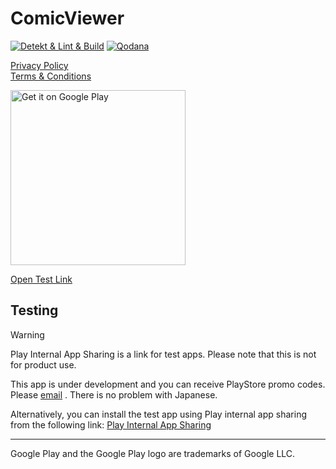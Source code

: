 # ComicViewer

[![Detekt & Lint & Build](https://github.com/SorrowBlue/ComicViewer/actions/workflows/detekt-lint-build.yml/badge.svg?branch=main)](https://github.com/SorrowBlue/ComicViewer/actions/workflows/detekt-lint-build.yml)
[![Qodana](https://github.com/SorrowBlue/ComicViewer/actions/workflows/qodana.yml/badge.svg?branch=main)](https://github.com/SorrowBlue/ComicViewer/actions/workflows/qodana.yml)


[Privacy Policy](privacy_policy.md)  
[Terms & Conditions ](teams_conditions.md)

<a href='https://play.google.com/store/apps/details?id=com.sorrowblue.comicviewer&pcampaignid=pcampaignidMKT-Other-global-all-co-prtnr-py-PartBadge-Mar2515-1'>
    <img alt='Get it on Google Play' src='https://play.google.com/intl/ja/badges/static/images/badges/en_badge_web_generic.png' width="280" />
</a>

 [Open Test Link](https://play.google.com/apps/testing/com.sorrowblue.comicviewer)


## Testing
> [!WARNING]
> Play Internal App Sharing is a link for test apps. Please note that this is not for product use.

This app is under development and you can receive PlayStore promo codes. Please
 [email](<mailto:sorrowblue.dev@gmail.com?subject=[ComicViewer Tester]&body=I would like a promo code.>)
. There is no problem with Japanese.


Alternatively, you can install the test app using Play internal app sharing from the following link:
[Play Internal App Sharing](https://play.google.com/apps/test/RQqr1za23JM/ahAO29uNSNBpV2ZPlOYuM18TpnctCICVIs7z_xsyvwEOCp0Aj9NcnnXEhL-7t3gaYtYECpFVUcB2QCETJZduSstPMp)


---
Google Play and the Google Play logo are trademarks of Google LLC.

